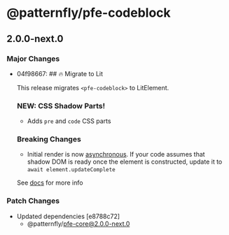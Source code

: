 # @patternfly/pfe-codeblock

## 2.0.0-next.0
### Major Changes

- 04f98667: ## 🔥 Migrate to Lit
  
  This release migrates `<pfe-codeblock>` to LitElement.
  
  ### NEW: CSS Shadow Parts!
  - Adds `pre` and `code` CSS parts
  
  ### Breaking Changes
  - Initial render is now [asynchronous](https://lit.dev/docs/components/lifecycle/#reactive-update-cycle).
    If your code assumes that shadow DOM is ready once the element is constructed, update it to `await element.updateComplete`
  
  
  See [docs](https://patternflyelements.org/components/codeblock/) for more info

### Patch Changes

- Updated dependencies [e8788c72]
  - @patternfly/pfe-core@2.0.0-next.0
